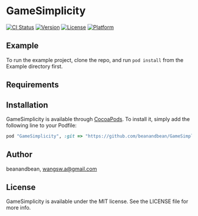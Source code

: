 # GameSimplicity

[![CI Status](http://img.shields.io/travis/beanandbean/GameSimplicity.svg?style=flat)](https://travis-ci.org/beanandbean/GameSimplicity)
[![Version](https://img.shields.io/cocoapods/v/GameSimplicity.svg?style=flat)](http://cocoapods.org/pods/GameSimplicity)
[![License](https://img.shields.io/cocoapods/l/GameSimplicity.svg?style=flat)](http://cocoapods.org/pods/GameSimplicity)
[![Platform](https://img.shields.io/cocoapods/p/GameSimplicity.svg?style=flat)](http://cocoapods.org/pods/GameSimplicity)

## Example

To run the example project, clone the repo, and run `pod install` from the Example directory first.

## Requirements

## Installation

GameSimplicity is available through [CocoaPods](http://cocoapods.org). To install
it, simply add the following line to your Podfile:

```ruby
pod "GameSimplicity", :git => "https://github.com/beanandbean/GameSimplicity.git"
```

## Author

beanandbean, wangsw.a@gmail.com

## License

GameSimplicity is available under the MIT license. See the LICENSE file for more info.
